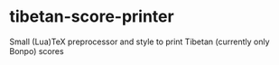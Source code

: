 tibetan-score-printer
=====================

Small (Lua)TeX preprocessor and style to print Tibetan (currently only Bonpo) scores

